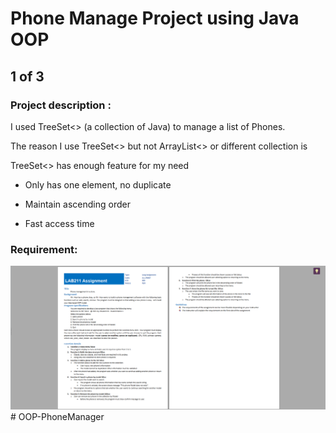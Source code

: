 
# **Phone Manage Project using Java OOP**

## 1 of 3

### Project description :

I used TreeSet<> (a collection of Java) to manage a list of Phones.

The reason I use TreeSet<> but not ArrayList<> or different collection is 

TreeSet<> has enough feature for my need

+ Only has one element, no duplicate

+ Maintain ascending order

+ Fast access time

### Requirement:

![Requirement](Requirement.png)#   O O P - P h o n e M a n a g e r 
 
 